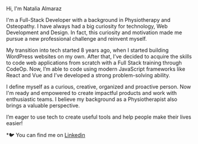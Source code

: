 Hi, I'm Natalia Almaraz  

I'm a Full-Stack Developer with a background in Physiotherapy and Osteopathy. I have always had a big curiosity for technology, Web Development and Design. In fact, this curiosity and motivation made me pursue a new professional challenge and reinvent myself.

My transition into tech started 8 years ago, when I started building WordPress websites on my own. After that, I’ve decided to acquire the skills to code web applications from scratch with a Full Stack training through CodeOp. Now, I’m able to code using modern JavaScript frameworks like React and Vue and I’ve developed a strong problem-solving ability.

I define myself as a curious, creative, organized and proactive person. Now I'm ready and empowered to create impactful products and work with enthusiastic teams. I believe my background as a Physiotherapist also brings a valuable perspective. 

I’m eager to use tech to create useful tools and help people make their lives easier!


*🐦 You can find me on [Linkedin](www.linkedin.com/in/natalia-almaraz)
